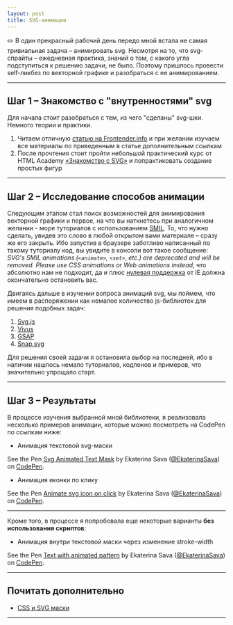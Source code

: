 ```yaml
---
layout: post
title: SVG-анимации
---
```


:pencil2: В один прекрасный рабочий день передо мной встала не самая тривиальная задача – анимировать svg.
Несмотря на то, что svg-спрайты – ежедневная практика, знаний о том, с какого угла подступиться к решению задачи, не было. Поэтому пришлось провести self-ликбез по векторной графике и разобраться с ее анимированием.

---

<h2 class="post__small-heading"> Шаг 1 – Знакомство с "внутренностями" svg </h2>

Для начала стоит разобраться с тем, из чего "сделаны" svg-шки. Немного теории и практики.

1. Читаем отличную [статью на Frontender.info](http://frontender.info/using-svg/http://frontender.info/using-svg/) и при желании изучаем все материалы по приведенным в статье дополнительным ссылкам
2. После прочтения стоит пройти небольшой практический курс от HTML Academy [«Знакомство с SVG»](https://htmlacademy.ru/courses/130) и попрактиковать создание простых фигур  

---

<h2 class="post__small-heading"> Шаг 2 – Исследование способов анимации </h2>

Следующим этапом стал поиск возможностей для анимирования векторной графики и первое, на что вы наткнетесь при аналогичном желании - море туториалов с использованием [SMIL](https://ru.wikipedia.org/wiki/SMIL). То, что нужно сделать, увидев это слово в любой открытом вами материале – сразу же его закрыть. 
Ибо запустив в браузере заботливо написанный по такому туториалу код, вы увидите в консоли вот такое сообщение: _SVG's SMIL animations (`<animate>`, `<set>`, etc.) are deprecated and will be removed. Please use CSS animations or Web animations instead_, что абсолютно нам не подходит, 
да и плюс [нулевая поддержка](http://caniuse.com/#feat=svg-smil) от IE должна окончательно остановить вас.

Двигаясь дальше в изучении вопроса анимаций svg, мы поймем, что имеем в распоряжении как немалое количество js-библиотек для решения подобных задач:

1. [Svg.js](http://svgjs.com/)
2. [Vivus](https://maxwellito.github.io/vivus/https://maxwellito.github.io/vivus/)
3. [GSAP](http://greensock.com/gsap)
4. [Snap.svg](http://snapsvg.io/)

Для решения своей задачи я остановила выбор на последней, ибо в наличии нашлось немало туториалов, кодпенов и примеров, что значительно упрощало старт.
  
---

<h2 class="post__small-heading"> Шаг 3 – Результаты </h2>

В процессе изучения выбранной мной библиотеки, я реализовала несколько примеров анимации, которые можно посмотреть на CodePen по ссылкам ниже:
  
* Анимация текстовой svg-маски

<p data-height="265" data-theme-id="light" data-slug-hash="EyaKVE" data-default-tab="result" data-user="EkaterinaSava" data-embed-version="2" class="codepen">See the Pen <a href="https://codepen.io/EkaterinaSava/pen/EyaKVE/">Svg Animated Text Mask</a> by Ekaterina Sava (<a href="http://codepen.io/EkaterinaSava">@EkaterinaSava</a>) on <a href="http://codepen.io">CodePen</a>.</p>
<script async src="//assets.codepen.io/assets/embed/ei.js"></script>

* Анимация иконки по клику

<p data-height="265" data-theme-id="light" data-slug-hash="gMpgNG" data-default-tab="result" data-user="EkaterinaSava" data-embed-version="2" class="codepen">See the Pen <a href="http://codepen.io/EkaterinaSava/pen/gMpgNG/">Animate svg icon on click</a> by Ekaterina Sava (<a href="http://codepen.io/EkaterinaSava">@EkaterinaSava</a>) on <a href="http://codepen.io">CodePen</a>.</p>
<script async src="//assets.codepen.io/assets/embed/ei.js"></script>

---  

Кроме того, в процессе я попробовала еще некоторые варианты __без использования скриптов__:

* Анимация внутри текстовой маски через изменение stroke-width

<p data-height="265" data-theme-id="light" data-slug-hash="ZOYPxw" data-default-tab="result" data-user="EkaterinaSava" data-embed-version="2" class="codepen">See the Pen <a href="https://codepen.io/EkaterinaSava/pen/ZOYPxw/">Text with animated pattern</a> by Ekaterina Sava (<a href="http://codepen.io/EkaterinaSava">@EkaterinaSava</a>) on <a href="http://codepen.io">CodePen</a>.</p>

---

  <h2 class="post__small-heading"> Почитать дополнительно </h2>

  * [CSS и SVG маски](http://css.yoksel.ru/css-and-svg-masks/)

--- 